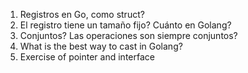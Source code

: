 1. Registros en Go, como struct?
2. El registro tiene un tamaño fijo? Cuánto en Golang?
3. Conjuntos? Las operaciones son siempre conjuntos?
4. What is the best way to cast in Golang?
5. Exercise of pointer and interface

